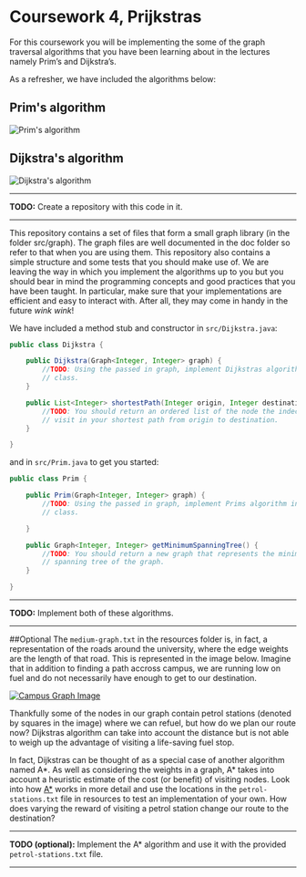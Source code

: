 # Coursework 4, Prijkstras

For this coursework you will be implementing the some of the graph traversal algorithms that you have been learning about in the lectures namely Prim’s and Dijkstra’s.

As a refresher, we have included the algorithms below:

## Prim's algorithm

![Prim's algorithm](https://bitbucket.org/bdkmilne/coursework-4-prijkstras/downloads/Prims.png)

## Dijkstra's algorithm

![Dijkstra's algorithm](https://bitbucket.org/bdkmilne/coursework-4-prijkstras/downloads/Dijkstras.png)

***
**TODO:** Create a repository with this code in it.
***
This repository contains a set of files that form a small graph library (in the folder src/graph). The graph files are well documented in the doc folder so refer to that when you are using them. This repository also contains a simple structure and some tests that you should make use of. We are leaving the way in which you implement the algorithms up to you but you should bear in mind the programming concepts and good practices that you have been taught. In particular, make sure that your implementations are efficient and easy to interact with. After all, they may come in handy in the future *wink* *wink*!

We have included a method stub and constructor in `src/Dijkstra.java`:

```java
public class Dijkstra {

    public Dijkstra(Graph<Integer, Integer> graph) {
        //TODO: Using the passed in graph, implement Dijkstras algorithm in this
        // class.
    }

    public List<Integer> shortestPath(Integer origin, Integer destination) {
        //TODO: You should return an ordered list of the node the indecies you
        // visit in your shortest path from origin to destination.
    }

}
```

and in `src/Prim.java` to get you started:

```java
public class Prim {

    public Prim(Graph<Integer, Integer> graph) {
        //TODO: Using the passed in graph, implement Prims algorithm in this
        // class.

    }

    public Graph<Integer, Integer> getMinimumSpanningTree() {
        //TODO: You should return a new graph that represents the minimum
        // spanning tree of the graph.
    }

}
```
***
**TODO:** Implement both of these algorithms.
***

##Optional
The `medium-graph.txt` in the resources folder is, in fact,  a representation of the roads around the university, where the edge weights are the length of that road. This is represented in the image below. Imagine that in addition to finding a path accross campus, we are running low on fuel and do not necessarily have enough to get to our destination.

[![Campus Graph Image](https://bitbucket.org/bdkmilne/coursework-4-prijkstras/downloads/Map-Small.png)](https://bytebucket.org/bdkmilne/coursework-4-prijkstras/raw/ecbacce56b03641320c3ce2930ff36ee29a724c4/Map.png?token=badb7fe39dbec2d0d879d7fc9b1d72deb38a0975)

Thankfully some of the nodes in our graph contain petrol stations (denoted by squares in the image) where we can refuel, but how do we plan our route now? Dijkstras algorithm can take into account the distance but is not able to weigh up the advantage of visiting a life-saving fuel stop.

In fact, Dijkstras can be thought of as a special case of another algorithm named A\*. As well as considering the weights in a graph, A* takes into account a heuristic estimate of the cost (or benefit) of visiting nodes. Look into how [A*](https://en.wikipedia.org/wiki/A*_search_algorithm) works in more detail and use the locations in the `petrol-stations.txt` file in resources to test an implementation of your own. How does varying the reward of visiting a petrol station change our route to the destination?
***
**TODO (optional):** Implement the A\* algorithm and use it with the provided `petrol-stations.txt` file.
***